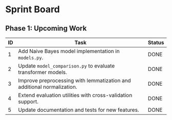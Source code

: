 # Sprint Board
## Phase 1: Upcoming Work

| ID | Task | Status |
|----|------|--------|
| 1 | Add Naive Bayes model implementation in `models.py`. | DONE |
| 2 | Update `model_comparison.py` to evaluate transformer models. | DONE |
| 3 | Improve preprocessing with lemmatization and additional normalization. | DONE |
| 4 | Extend evaluation utilities with cross-validation support. | DONE |
| 5 | Update documentation and tests for new features. | DONE |
